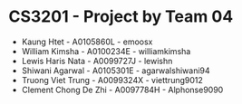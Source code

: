 # CS3201 - Project by Team 04

- Kaung Htet - A0105860L				- emoosx
- William Kimsha - A0100234E		- williamkimsha
- Lewis Haris Nata - A0099727J		- lewishn
- Shiwani Agarwal -  A0105301E		- agarwalshiwani94
- Truong Viet Trung - A0099324X	- viettrung9012
- Clement Chong De Zhi - A0097784H	- Alphonse9090